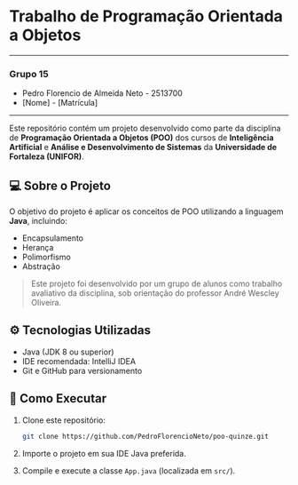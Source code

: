 # Trabalho de Programação Orientada a Objetos
---

### Grupo 15
- Pedro Florencio de Almeida Neto - 2513700
- [Nome] - [Matrícula]

---



Este repositório contém um projeto desenvolvido como parte da disciplina de **Programação Orientada a Objetos (POO)** dos cursos de **Inteligência Artificial** e **Análise e Desenvolvimento de Sistemas** da **Universidade de Fortaleza (UNIFOR)**.

## 💻 Sobre o Projeto

O objetivo do projeto é aplicar os conceitos de POO utilizando a linguagem **Java**, incluindo:

- Encapsulamento
- Herança
- Polimorfismo
- Abstração

> Este projeto foi desenvolvido por um grupo de alunos como trabalho avaliativo da disciplina, sob orientação do professor André Wescley Oliveira.

## ⚙️ Tecnologias Utilizadas

- Java (JDK 8 ou superior)
- IDE recomendada: IntelliJ IDEA
- Git e GitHub para versionamento

## 🚀 Como Executar

1. Clone este repositório:
   ```bash
   git clone https://github.com/PedroFlorencioNeto/poo-quinze.git
   ```

2. Importe o projeto em sua IDE Java preferida.

3. Compile e execute a classe `App.java` (localizada em `src/`).
